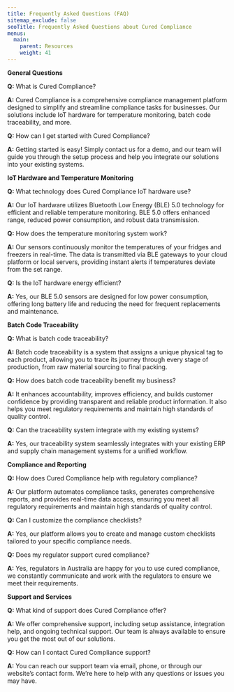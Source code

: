 ```yaml
---
title: Frequently Asked Questions (FAQ)
sitemap_exclude: false
seoTitle: Frequently Asked Questions about Cured Compliance
menus:
  main:
    parent: Resources
    weight: 41
---
```


**General Questions**

**Q:** What is Cured Compliance?

**A:** Cured Compliance is a comprehensive compliance management platform designed to simplify and streamline compliance tasks for businesses. Our solutions include IoT hardware for temperature monitoring, batch code traceability, and more.

**Q:** How can I get started with Cured Compliance?

**A:** Getting started is easy! Simply contact us for a demo, and our team will guide you through the setup process and help you integrate our solutions into your existing systems.

**IoT Hardware and Temperature Monitoring**

**Q:** What technology does Cured Compliance IoT hardware use?

**A:** Our IoT hardware utilizes Bluetooth Low Energy (BLE) 5.0 technology for efficient and reliable temperature monitoring. BLE 5.0 offers enhanced range, reduced power consumption, and robust data transmission.

**Q:** How does the temperature monitoring system work?

**A:** Our sensors continuously monitor the temperatures of your fridges and freezers in real-time. The data is transmitted via BLE gateways to your cloud platform or local servers, providing instant alerts if temperatures deviate from the set range.

**Q:** Is the IoT hardware energy efficient?

**A:** Yes, our BLE 5.0 sensors are designed for low power consumption, offering long battery life and reducing the need for frequent replacements and maintenance.

**Batch Code Traceability**

**Q:** What is batch code traceability?

**A:** Batch code traceability is a system that assigns a unique physical tag to each product, allowing you to trace its journey through every stage of production, from raw material sourcing to final packing.

**Q:** How does batch code traceability benefit my business?

**A:** It enhances accountability, improves efficiency, and builds customer confidence by providing transparent and reliable product information. It also helps you meet regulatory requirements and maintain high standards of quality control.

**Q:** Can the traceability system integrate with my existing systems?

**A:** Yes, our traceability system seamlessly integrates with your existing ERP and supply chain management systems for a unified workflow.

**Compliance and Reporting**

**Q:** How does Cured Compliance help with regulatory compliance?

**A:** Our platform automates compliance tasks, generates comprehensive reports, and provides real-time data access, ensuring you meet all regulatory requirements and maintain high standards of quality control.

**Q:** Can I customize the compliance checklists?

**A:** Yes, our platform allows you to create and manage custom checklists tailored to your specific compliance needs.

**Q:** Does my regulator support cured compliance?

**A:** Yes, regulators in Australia are happy for you to use cured compliance, we constantly communicate and work with the regulators to ensure we meet their requirements.

**Support and Services**

**Q:** What kind of support does Cured Compliance offer?

**A:** We offer comprehensive support, including setup assistance, integration help, and ongoing technical support. Our team is always available to ensure you get the most out of our solutions.

**Q:** How can I contact Cured Compliance support?

**A:** You can reach our support team via email, phone, or through our website’s contact form. We’re here to help with any questions or issues you may have.